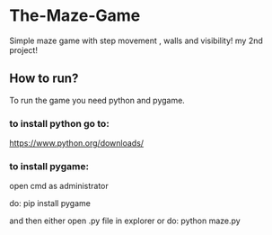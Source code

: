 # The-Maze-Game
Simple maze game with step movement , walls and visibility! my 2nd project!

## How to run?
To run the game you need python and pygame.

### to install python go to:

https://www.python.org/downloads/

### to install pygame:

open cmd as administrator

do:
 pip install pygame

and then either open .py file in explorer or do:
python maze.py
